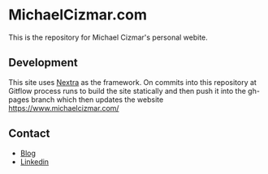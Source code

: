 # MichaelCizmar.com
This is the repository for Michael Cizmar's personal webite.

## Development

This site uses [Nextra](https://nextra.site) as the framework.  On commits into this repository at Gitflow process runs to build the site statically and then push it into the gh-pages branch which then updates the website https://www.michaelcizmar.com/

## Contact
* [Blog](https://www.michaelcizmar.com/)
* [Linkedin](https://www.linkedin.com/in/michaelcizmar/)
